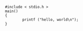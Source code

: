         #include < stdio.h >
        main()
        {
                printf ("hello, world\n");
        }